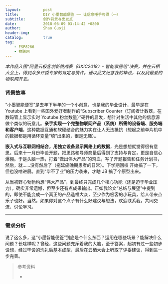 ```yaml
---
layout:          post
title:           DIY 小墨智能便签 —— 让信息唾手可得（一）
subtitle:        创作背景与出发点
date:            2018-06-09 03:14:42 +0800
author:          Shao Guoji
header-img:      
catalog:         true
tag:
    - ESP8266
    - 物联网
---
```


*本作品入围“阿里云极客创新挑战赛（GXIC2018）- 智能家居组”决赛，并在云栖大会上，得到众多评委专家的肯定与赞许。谨以此文纪念我的毕设，以及我最爱的物联网开发。*

### 背景故事

“小墨智能便签”是去年下半年的一个小创意，也是我的毕业设计，最早是在 Youtube 上看到一些国外爱好者制作的“Subscriber Counter（订阅者计数器，在数码管上显示实时 Youtube 粉丝数量）”硬件的启发，想针对生活中其他的信息源做个类似的玩意儿。**亲手实现一个完整物联网产品（系统）所需的设备端、服务端和客户端**，这种数据互通和软硬结合的魅力实在让人无法抵抗（想起之前单片机中的数据都是用循环变量“填”出来的，很是无趣）。

**嵌入式与互联网相结合，用独立设备显示网络上的数据**，光是想想就觉得很有意思。后来十一月份毕设开题，把思路和导师商量后得到了支持与肯定，更是自信心爆棚。于是头脑一热，打着“做出伟大产品”的鸡血，写了开题报告和任务计划书，然后，就……没有然后了（拖延癌晚期患者的日常）。下学期回校 开始搞了一下，但也没啥进展。直到“毕不了业”的压力袭来，才瞎 JB 搞了个原型出来。

从当初野心勃勃构想“伟大产品”，到最终只完成几个核心功能（还是迫于毕业压力），确实非常遗憾，但至少还有点成果输出。正如我论文“总结与展望”中提到的，即使不能变成一个真正的产品造福大众，至少作为极客的小玩具，给人带来点乐子也好。当然，如果你对这个点子有什么好建议与想法，欢迎联系我，共同交流，讨论学习。

---

### 需求分析

说了这么多，这“小墨智能便签”到底是个什么东西？运用在哪些场景？能解决什么问题？长啥样呢？曾经，这些问题充斥着我的大脑，至于答案，起初有过一些初步设想，经过毕设的洗礼后基本成型，最后在云栖大会上听取了评委建议，得到进一步完善。

























> 参考资料
> 
> * []()